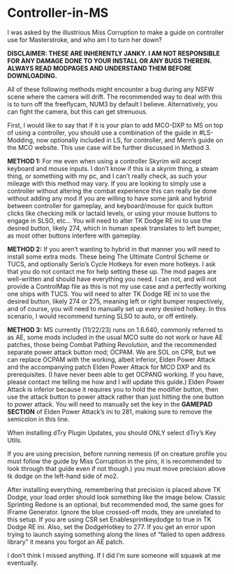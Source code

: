 # Controller-in-MS
I was asked by the illustrious Miss Corruption to make a guide on controller use for Masterstroke, and who am I to turn her down?


**DISCLAIMER: THESE ARE INHERENTLY JANKY. I AM NOT RESPONSIBLE FOR ANY DAMAGE DONE TO YOUR INSTALL OR ANY BUGS THEREIN. ALWAYS READ MODPAGES AND UNDERSTAND THEM BEFORE DOWNLOADING.**

All of these following methods might encounter a bug during any NSFW scene where the camera will drift. The recommended way to deal with this is to turn off the freeflycam, NUM3 by default I believe. Alternatively, you can fight the camera, but this can get strenuous.

First, I would like to say that if it is your plan to add MCO-DXP to MS on top of using a controller, you should use a combination of the guide in #LS-Modding, now optionally included in LS, for controller, and Mern’s guide on the MCO website. This use case will be further discussed in Method 3. 

**METHOD 1:** For me even when using a controller Skyrim will accept keyboard and mouse inputs. I don’t know if this is a skyrim thing, a steam thing, or something with my pc, and I can’t really check, as such your mileage with this method may vary. If you are looking to simply use a controller without altering the combat experience this can really be done without adding any mod if you are willing to have some jank and hybrid between controller for gameplay, and keyboard/mouse for quick button clicks like checking milk or lactaid levels, or using your mouse buttons to engage in SLSO, etc… You will need to alter TK Dodge RE ini to use the desired button, likely 274, which in human speak translates to left bumper, as most other buttons interfere with gameplay.

**METHOD 2:** If you aren’t wanting to hybrid in that manner you will need to install some extra mods. These being The Ultimate Control Scheme or TUCS, and optionally Serio’s Cycle Hotkeys for even more hotkeys. I ask that you do not contact me for help setting these up. The mod pages are well-written and should have everything you need. I can not, and will not provide a ControlMap file as this is not my use case and a perfectly working one ships with TUCS. You will need to alter TK Dodge RE ini to use the desired button, likely 274 or 275, meaning left or right bumper respectively, and of course, you will need to manually set up every desired hotkey. In this scenario, I would recommend turning SLSO to auto, or off entirely.

**METHOD 3:** MS currently (11/22/23) runs on 1.6.640, commonly referred to as AE, some mods included in the usual MCO suite do not work or have AE patches, those being Combat Pathing Revolution, and the recommended separate power attack button mod; OCPAM. We are SOL on CPR, but we can replace OCPAM with the working, albeit inferior, Elden Power Attack and the accompanying patch Elden Power Attack for MCO DXP and its prerequisites. (I have never been able to get OCPANG working. If you have, please contact me telling me how and I will update this guide.) Elden Power Attack is inferior because it requires you to hold the modifier button, then use the attack button to power attack rather than just hitting the one button to power attack. You will need to manually set the key in the **GAMEPAD SECTION** of Elden Power Attack’s ini to 281, making sure to remove the semicolon in this line. 

When installing dTry Plugin Updates, you should ONLY select dTry’s Key Utils.

If you are using precision, before running nemesis (if on creature profile you must follow the guide by Miss Corruption in the pins, it is recommended to look through that guide even if not though.) you must move precision above tk dodge on the left-hand side of mo2. 

After installing everything, remembering that precision is placed above TK Dodge, your load order should look something like the image below. Classic Sprinting Redone is an optional, but recommended mod, the same goes for IFrame Generator. Ignore the blue crossed-off mods, they are unrelated to this setup. If you are using CSR set Enablesprintkeydodge to true in TK Dodge RE ini. Also, set the DodgeHotkey to 277. If you get an error upon trying to launch saying something along the lines of “failed to open address library” it means you forgot an AE patch. 

I don’t think I missed anything. If I did I’m sure someone will squawk at me eventually.




